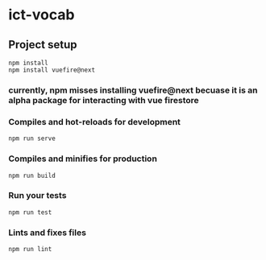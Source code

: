 # ict-vocab

## Project setup
```
npm install
npm install vuefire@next  
```
### currently, npm misses installing vuefire@next becuase it is an alpha package for interacting with vue firestore

### Compiles and hot-reloads for development
```
npm run serve
```

### Compiles and minifies for production
```
npm run build
```

### Run your tests
```
npm run test
```

### Lints and fixes files
```
npm run lint
```
